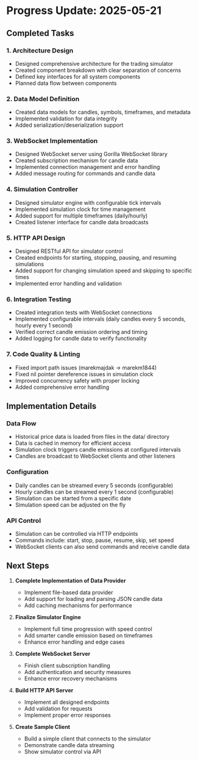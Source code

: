 # Progress Update: 2025-05-21

## Completed Tasks

### 1. Architecture Design
- Designed comprehensive architecture for the trading simulator
- Created component breakdown with clear separation of concerns
- Defined key interfaces for all system components
- Planned data flow between components

### 2. Data Model Definition
- Created data models for candles, symbols, timeframes, and metadata
- Implemented validation for data integrity
- Added serialization/deserialization support

### 3. WebSocket Implementation
- Designed WebSocket server using Gorilla WebSocket library
- Created subscription mechanism for candle data
- Implemented connection management and error handling
- Added message routing for commands and candle data

### 4. Simulation Controller
- Designed simulator engine with configurable tick intervals
- Implemented simulation clock for time management
- Added support for multiple timeframes (daily/hourly)
- Created listener interface for candle data broadcasts

### 5. HTTP API Design
- Designed RESTful API for simulator control
- Created endpoints for starting, stopping, pausing, and resuming simulations
- Added support for changing simulation speed and skipping to specific times
- Implemented error handling and validation

### 6. Integration Testing
- Created integration tests with WebSocket connections
- Implemented configurable intervals (daily candles every 5 seconds, hourly every 1 second)
- Verified correct candle emission ordering and timing
- Added logging for candle data to verify functionality

### 7. Code Quality & Linting
- Fixed import path issues (marekmajdak → marekm1844)
- Fixed nil pointer dereference issues in simulation clock
- Improved concurrency safety with proper locking
- Added comprehensive error handling

## Implementation Details

### Data Flow
- Historical price data is loaded from files in the data/ directory
- Data is cached in memory for efficient access
- Simulation clock triggers candle emissions at configured intervals
- Candles are broadcast to WebSocket clients and other listeners

### Configuration
- Daily candles can be streamed every 5 seconds (configurable)
- Hourly candles can be streamed every 1 second (configurable)
- Simulation can be started from a specific date
- Simulation speed can be adjusted on the fly

### API Control
- Simulation can be controlled via HTTP endpoints
- Commands include: start, stop, pause, resume, skip, set speed
- WebSocket clients can also send commands and receive candle data

## Next Steps

1. **Complete Implementation of Data Provider**
   - Implement file-based data provider
   - Add support for loading and parsing JSON candle data
   - Add caching mechanisms for performance

2. **Finalize Simulator Engine**
   - Implement full time progression with speed control
   - Add smarter candle emission based on timeframes
   - Enhance error handling and edge cases

3. **Complete WebSocket Server**
   - Finish client subscription handling
   - Add authentication and security measures
   - Enhance error recovery mechanisms

4. **Build HTTP API Server**
   - Implement all designed endpoints
   - Add validation for requests
   - Implement proper error responses

5. **Create Sample Client**
   - Build a simple client that connects to the simulator
   - Demonstrate candle data streaming
   - Show simulator control via API